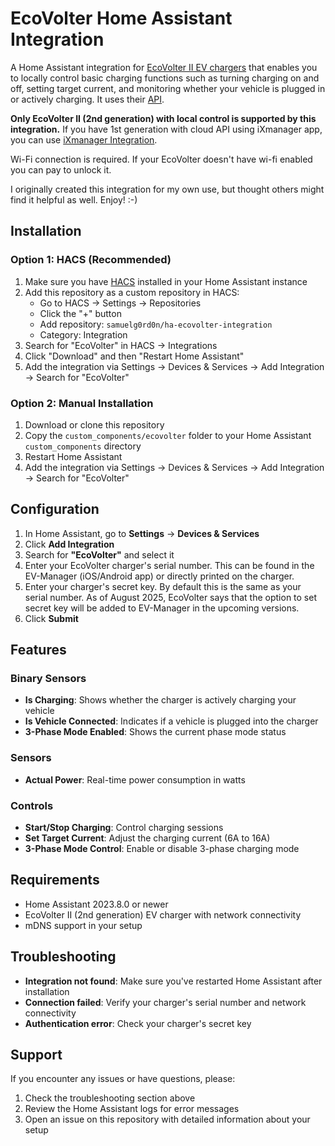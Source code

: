 # EcoVolter Home Assistant Integration

A Home Assistant integration for [EcoVolter II EV chargers](https://www.ecovolter.com/) that enables you to locally control basic charging functions such as turning charging on and off, setting target current, and monitoring whether your vehicle is plugged in or actively charging. It uses their [API](https://asnplus.github.io/revc-charger-local-api-documentation/).

**Only EcoVolter II (2nd generation) with local control is supported by this integration.** If you have 1st generation with cloud API using iXmanager app, you can use [iXmanager Integration](https://github.com/kubacizek/home-assistant-ixmanager).

Wi-Fi connection is required. If your EcoVolter doesn't have wi-fi enabled you can pay to unlock it.

I originally created this integration for my own use, but thought others might find it helpful as well. Enjoy! :-)

## Installation

### Option 1: HACS (Recommended)

1. Make sure you have [HACS](https://hacs.xyz/) installed in your Home Assistant instance
2. Add this repository as a custom repository in HACS:
   - Go to HACS → Settings → Repositories
   - Click the "+" button
   - Add repository: `samuelg0rd0n/ha-ecovolter-integration`
   - Category: Integration
3. Search for "EcoVolter" in HACS → Integrations
4. Click "Download" and then "Restart Home Assistant"
5. Add the integration via Settings → Devices & Services → Add Integration → Search for "EcoVolter"

### Option 2: Manual Installation

1. Download or clone this repository
2. Copy the `custom_components/ecovolter` folder to your Home Assistant `custom_components` directory
3. Restart Home Assistant
4. Add the integration via Settings → Devices & Services → Add Integration → Search for "EcoVolter"

## Configuration

1. In Home Assistant, go to **Settings** → **Devices & Services**
2. Click **Add Integration**
3. Search for **"EcoVolter"** and select it
4. Enter your EcoVolter charger's serial number. This can be found in the EV-Manager (iOS/Android app) or directly printed on the charger.
5. Enter your charger's secret key. By default this is the same as your serial number. As of August 2025, EcoVolter says that the option to set secret key will be added to EV-Manager in the upcoming versions.
6. Click **Submit**

## Features

### Binary Sensors
- **Is Charging**: Shows whether the charger is actively charging your vehicle
- **Is Vehicle Connected**: Indicates if a vehicle is plugged into the charger
- **3-Phase Mode Enabled**: Shows the current phase mode status

### Sensors
- **Actual Power**: Real-time power consumption in watts

### Controls
- **Start/Stop Charging**: Control charging sessions
- **Set Target Current**: Adjust the charging current (6A to 16A)
- **3-Phase Mode Control**: Enable or disable 3-phase charging mode

## Requirements

- Home Assistant 2023.8.0 or newer
- EcoVolter II (2nd generation) EV charger with network connectivity
- mDNS support in your setup

## Troubleshooting

- **Integration not found**: Make sure you've restarted Home Assistant after installation
- **Connection failed**: Verify your charger's serial number and network connectivity
- **Authentication error**: Check your charger's secret key

## Support

If you encounter any issues or have questions, please:
1. Check the troubleshooting section above
2. Review the Home Assistant logs for error messages
3. Open an issue on this repository with detailed information about your setup
